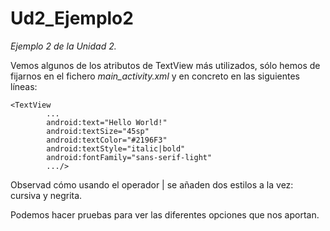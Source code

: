 # Ud2_Ejemplo2
_Ejemplo 2 de la Unidad 2._

Vemos algunos de los atributos de TextView más utilizados, sólo hemos de fijarnos en el fichero _main_activity.xml_ y en concreto en las siguientes líneas:  

```
<TextView
        ...
        android:text="Hello World!"
        android:textSize="45sp"
        android:textColor="#2196F3"
        android:textStyle="italic|bold"
        android:fontFamily="sans-serif-light"
        .../>
```
Observad cómo usando el operador | se añaden dos estilos a la vez: cursiva y negrita.

Podemos hacer pruebas para ver las diferentes opciones que nos aportan.
